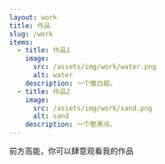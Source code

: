```yaml
---
layout: work
title: 作品
slug: /work
items:
  - title: 作品1
    image:
      src: /assets/img/work/water.png
      alt: water
    description: 一个傻白甜。
  - title: 作品2
    image:
      src: /assets/img/work/sand.png
      alt: sand
    description: 一个憨黑冷。
---
```


前方高能，你可以肆意观看我的作品
<br />
<br />
